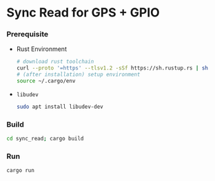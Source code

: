 # Sync Read for GPS + GPIO

### Prerequisite
- Rust Environment

  ```bash
  # download rust toolchain
  curl --proto '=https' --tlsv1.2 -sSf https://sh.rustup.rs | sh
  # (after installation) setup environment
  source ~/.cargo/env

- `libudev`

  ```bash
  sudo apt install libudev-dev

### Build

```bash
cd sync_read; cargo build
```

### Run

```bash
cargo run
```

